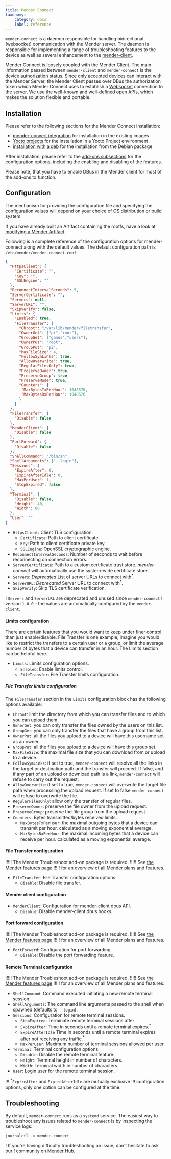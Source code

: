 ```yaml
---
title: Mender Connect
taxonomy:
    category: docs
    label: reference
---
```


`mender-connect` is a daemon responsible for handling bidirectional
(websocket) communication with the Mender server. The daemon is responsible for
implementing a range of troubleshooting features to the device as well as
several enhancement to the [mender-client](../../03.Client-installation/01.Overview/docs.md).

Mender Connect is loosely coupled with the Mender Client. The main information passed between
`mender-client` and `mender-connect` is the device authorization status. Since only accepted
devices can interact with the Mender Server, the Mender Client passes over DBus
the authorization token which Mender Connect uses to establish
a [Websocket](https://developer.mozilla.org/en-US/docs/Web/API/WebSockets_API) connection
to the server. We use the well-known and well-defined open APIs, which makes the solution flexible
and portable.

## Installation

Please refer to the following sections for the Mender Connect installation:
* [mender-convert integration](../../04.System-updates-Debian-family/99.Variables/docs.md#mender_addon_connect_install) for installation in the existing images
* [Yocto projects](../../05.System-updates-Yocto-Project/05.Customize-Mender/docs.md#mender-connect) for the installation in a Yocto Project environment
* [installation with a deb](../../09.Downloads/docs.md#remote-terminal-add-on) for the installation from the Debian package

After installation, please refer to the [add-ons subsections](../../09.Add-ons/chapter.md) for the configuration options,
including the enabling and disabling of the features.

Please note, that you have to enable DBus in the Mender client for most of the add-ons
to function.

## Configuration

The mechanism for providing the configuration file and specifying the configuration values will depend on your choice of OS distribution or build system.

If you have already built an Artifact containing the rootfs, have a look at [modifying a Mender Artifact](../../06.Artifact-creation/03.Modify-an-Artifact/docs.md).

Following is a complete reference of the configuration options for
mender-connect along with the default values. The default configuration path is
`/etc/mender/mender-connect.conf`.

```json
{
  "HttpsClient": {
    "Certificate": "",
    "Key": "",
    "SSLEngine": ""
  },
  "ReconnectIntervalSeconds": 5,
  "ServerCertificate": "",
  "Servers": null,
  "ServerURL": "",
  "SkipVerify": false,
  "Limits": {
    "Enabled": true,
    "FileTransfer": {
      "Chroot": "/var/lib/mender/filetransfer",
      "OwnerGet": ["pi","root"],
      "GroupGet": ["games","users"],
      "OwnerPut": "root",
      "GroupPut": "pi",
      "MaxFileSize": 4,
      "FollowSymLinks": true,
      "AllowOverwrite": true,
      "RegularFilesOnly": true,
      "PreserveOwner": true,
      "PreserveGroup": true,
      "PreserveMode": true,
      "Counters": {
       "MaxBytesTxPerHour": 1048576,
       "MaxBytesRxPerHour": 1048576
      }
    }
  },
  "FileTransfer": {
    "Disable": false
  },
  "MenderClient": {
    "Disable": false
  },
  "PortForward": {
    "Disable": false
  },
  "ShellCommand": "/bin/sh",
  "ShellArguments": ["--login"],
  "Sessions": {
    "ExpireAfter": 0,
    "ExpireAfterIdle": 0,
    "MaxPerUser": 1,
    "StopExpired": false
  },
  "Terminal": {
    "Disable": false,
    "Height": 40,
    "Width": 80
  },
  "User": ""
}
```

* `HttpsClient`: Client TLS configuration.
  * `Certificate`: Path to client certificate.
  * `Key`: Path to client certificate private key.
  * `SSLEngine`: OpenSSL cryptographic engine.
* `ReconnectIntervalSeconds`: Number of seconds to wait before reconnecting on
  connection errors.
* `ServerCertificate`: Path to a custom certificate trust store.
  _mender-connect_ will automatically use the system-wide certificate store.
* `Servers`: *Deprecated* List of server URLs to connect with<sup>*</sup>.
* `ServerURL`: *Deprecated* Server URL to connect with<sup>*</sup>.
* `SkipVerify`: Skip TLS certificate verification.

<!--AUTOVERSION: "version `%`"/ignore-->
! `Servers` and `ServerURL` are deprecated and unused since `mender-connect`
! version `1.0.0` - the values are automatically configured by the `mender-client`.

#### Limits configuration
There are certain features that you would want to keep under finer
control than just enable/disable. File Transfer is one example; imagine
you would like to restrict the transfers to a certain user or a group,
or limit the average number of bytes that a device can transfer in an hour.
The Limits section can be helpful here.

* `Limits`:  Limits configuration options.
  * `Enabled`: Enable limits control.
  * `FileTransfer`: File Transfer limits configuration.

##### File Transfer limits configuration
The `FileTransfer` section in the `Limits` configuration block has the following
options available:

* `Chroot`: limit the directory from which you can transfer files and to which you can upload them.
* `OwnerGet`: you can only transfer the files owned by the users on this list.
* `GroupGet`: you can only transfer the files that have a group from this list.
* `OwnerPut`: all the files you upload to a device will have this username set as an owner.
* `GroupPut`: all the files you upload to a device will have this group set.
* `MaxFileSize`: the maximal file size that you can download from or upload to a device.
* `FollowSymLinks`: if set to true, `mender-connect` will resolve all the links in the target or destination path and the transfer will proceed. If false, and if any part of an upload or download path is a link, `mender-connect` will refuse to carry out the request.
* `AllowOverwrite`: if set to true, `mender-connect` will overwrite the target file path when processing the upload request. If set to false `mender-connect` will refuse to overwrite the file.
* `RegularFilesOnly`: allow only the transfer of regular files.
* `PreserveOwner`: preserve the file owner from the upload request.
* `PreserveGroup`: preserve the file group from the upload request.
* `Counters`: Bytes transmitted/bytes received limits.
  * `MaxBytesTxPerHour`: the maximal outgoing bytes that a device can transmit per hour. calculated as a moving exponential average.
  * `MaxBytesRxPerHour`: the maximal incoming bytes that a device can receive per hour. calculated as a moving exponential average.

#### File Transfer configuration

!!!!! The Mender Troubleshoot add-on package is required.
!!!!! See [the Mender features page](https://mender.io/plans/features?target=_blank)
!!!!! for an overview of all Mender plans and features.

* `FileTransfer`:  File Transfer configuration options.
  * `Disable`: Disable file transfer.

#### Mender client configuration

* `MenderClient`: Configuration for mender-client dbus API.
  * `Disable`: Disable mender-client dbus hooks.
  
#### Port forward configuration

!!!!! The Mender Troubleshoot add-on package is required.
!!!!! See [the Mender features page](https://mender.io/plans/features?target=_blank)
!!!!! for an overview of all Mender plans and features.

* `PortForward`: Configuration for port forwarding
  * `Disable`: Disable the port forwarding feature.
  
#### Remote Terminal configuration

!!!!! The Mender Troubleshoot add-on package is required.
!!!!! See [the Mender features page](https://mender.io/plans/features?target=_blank)
!!!!! for an overview of all Mender plans and features.

* `ShellCommand`: Command executed initiating a new remote terminal session.
* `ShellArguments`: The command line arguments passed to the shell when spawned (defaults to `--login`).
* `Sessions`: Configuration for remote terminal sessions.
  * `StopExpired`: Terminate remote terminal sessions after
  * `ExpireAfter`: Time in seconds until a remote terminal expires.<sup>*</sup>
  * `ExpireAfterIdle` Time in seconds until a remote terminal expires after not
    receiving any traffic.<sup>*</sup>
  * `MaxPerUser`: Maximum number of terminal sessions allowed per user.
* `Terminal`: Terminal configuration options.
  * `Disable`: Disable the remote terminal feature.
  * `Height`: Terminal height in number of characters.
  * `Width`: Terminal width in number of characters.
* `User`: Login user for the remote terminal session.
    
!!! <sup>*</sup>`ExpireAfter` and `ExpireAfterIdle` are mutually exclusive
!!! configuration options, only one option can be configured at the time.

## Troubleshooting

By default, `mender-connect` runs as a `systemd` service. The easiest way to
troubleshoot any issues related to `mender-connect` is by inspecting the service
logs:
```bash
journalctl -u mender-connect
```

! If you're having difficulty troubleshooting an issue, don't hesitate to ask our
! community on [Mender Hub](https://hub.mender.io).
